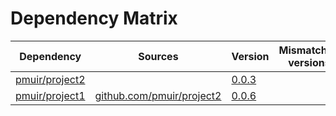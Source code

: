 # Dependency Matrix

Dependency | Sources | Version | Mismatched versions
---------- | ------- | ------- | -------------------
[pmuir/project2](https://github.com/pmuir/project2) |  | [0.0.3](https://github.com/pmuir/project2/releases/tag/v0.0.3) | 
[pmuir/project1](https://github.com/pmuir/project1) | [github.com/pmuir/project2](https://github.com/pmuir/project2) | [0.0.6](https://github.com/pmuir/project1/releases/tag/v0.0.6) | 
